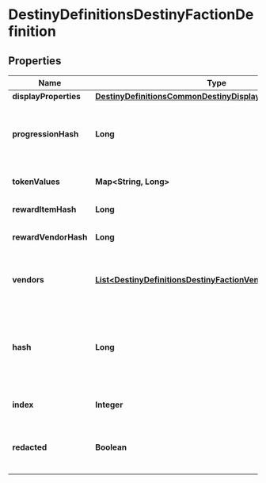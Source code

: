 
# DestinyDefinitionsDestinyFactionDefinition

## Properties
Name | Type | Description | Notes
------------ | ------------- | ------------- | -------------
**displayProperties** | [**DestinyDefinitionsCommonDestinyDisplayPropertiesDefinition**](DestinyDefinitionsCommonDestinyDisplayPropertiesDefinition.md) |  |  [optional]
**progressionHash** | **Long** | The hash identifier for the DestinyProgressionDefinition that indicates the character&#39;s relationship with this faction in terms of experience and levels. |  [optional]
**tokenValues** | **Map&lt;String, Long&gt;** | The faction token item hashes, and their respective progression values. |  [optional]
**rewardItemHash** | **Long** | The faction reward item hash, usually an engram. |  [optional]
**rewardVendorHash** | **Long** | The faction reward vendor hash, used for faction engram previews. |  [optional]
**vendors** | [**List&lt;DestinyDefinitionsDestinyFactionVendorDefinition&gt;**](DestinyDefinitionsDestinyFactionVendorDefinition.md) | List of vendors that are associated with this faction. The last vendor that passes the unlock flag checks is the one that should be shown. |  [optional]
**hash** | **Long** | The unique identifier for this entity. Guaranteed to be unique for the type of entity, but not globally.  When entities refer to each other in Destiny content, it is this hash that they are referring to. |  [optional]
**index** | **Integer** | The index of the entity as it was found in the investment tables. |  [optional]
**redacted** | **Boolean** | If this is true, then there is an entity with this identifier/type combination, but BNet is not yet allowed to show it. Sorry! |  [optional]



